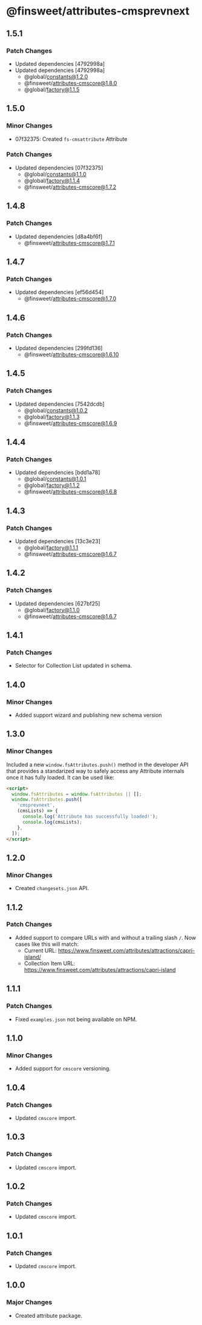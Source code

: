 # @finsweet/attributes-cmsprevnext

## 1.5.1

### Patch Changes

- Updated dependencies [4792998a]
- Updated dependencies [4792998a]
  - @global/constants@1.2.0
  - @finsweet/attributes-cmscore@1.8.0
  - @global/factory@1.1.5

## 1.5.0

### Minor Changes

- 07f32375: Created `fs-cmsattribute` Attribute

### Patch Changes

- Updated dependencies [07f32375]
  - @global/constants@1.1.0
  - @global/factory@1.1.4
  - @finsweet/attributes-cmscore@1.7.2

## 1.4.8

### Patch Changes

- Updated dependencies [d8a4bf6f]
  - @finsweet/attributes-cmscore@1.7.1

## 1.4.7

### Patch Changes

- Updated dependencies [ef56d454]
  - @finsweet/attributes-cmscore@1.7.0

## 1.4.6

### Patch Changes

- Updated dependencies [299fd136]
  - @finsweet/attributes-cmscore@1.6.10

## 1.4.5

### Patch Changes

- Updated dependencies [7542dcdb]
  - @global/constants@1.0.2
  - @global/factory@1.1.3
  - @finsweet/attributes-cmscore@1.6.9

## 1.4.4

### Patch Changes

- Updated dependencies [bdd1a78]
  - @global/constants@1.0.1
  - @global/factory@1.1.2
  - @finsweet/attributes-cmscore@1.6.8

## 1.4.3

### Patch Changes

- Updated dependencies [13c3e23]
  - @global/factory@1.1.1
  - @finsweet/attributes-cmscore@1.6.7

## 1.4.2

### Patch Changes

- Updated dependencies [627bf25]
  - @global/factory@1.1.0
  - @finsweet/attributes-cmscore@1.6.7

## 1.4.1

### Patch Changes

- Selector for Collection List updated in schema.

## 1.4.0

### Minor Changes

- Added support wizard and publishing new schema version

## 1.3.0

### Minor Changes

Included a new `window.fsAttributes.push()` method in the developer API that provides a standarized way to safely access any Attribute internals once it has fully loaded.
It can be used like:

```html
<script>
  window.fsAttributes = window.fsAttributes || [];
  window.fsAttributes.push([
    'cmsprevnext',
    (cmsLists) => {
      console.log('Attribute has successfully loaded!');
      console.log(cmsLists);
    },
  ]);
</script>
```

## 1.2.0

### Minor Changes

- Created `changesets.json` API.

## 1.1.2

### Patch Changes

- Added support to compare URLs with and without a trailing slash `/`.
  Now cases like this will match:
  - Current URL: https://www.finsweet.com/attributes/attractions/capri-island/
  - Collection Item URL: https://www.finsweet.com/attributes/attractions/capri-island

## 1.1.1

### Patch Changes

- Fixed `examples.json` not being available on NPM.

## 1.1.0

### Minor Changes

- Added support for `cmscore` versioning.

## 1.0.4

### Patch Changes

- Updated `cmscore` import.

## 1.0.3

### Patch Changes

- Updated `cmscore` import.

## 1.0.2

### Patch Changes

- Updated `cmscore` import.

## 1.0.1

### Patch Changes

- Updated `cmscore` import.

## 1.0.0

### Major Changes

- Created attribute package.
